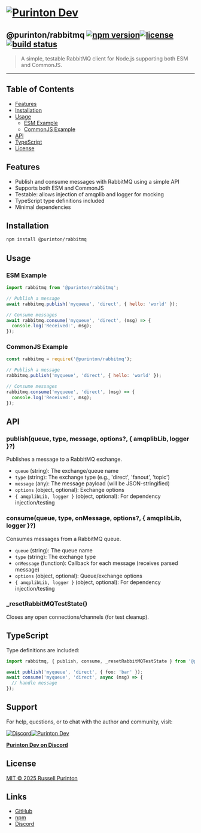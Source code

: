 # [![Purinton Dev](https://purinton.us/logos/brand.png)](https://discord.gg/QSBxQnX7PF)

## @purinton/rabbitmq [![npm version](https://img.shields.io/npm/v/@purinton/rabbitmq.svg)](https://www.npmjs.com/package/@purinton/rabbitmq)[![license](https://img.shields.io/github/license/purinton/rabbitmq.svg)](LICENSE)[![build status](https://github.com/purinton/rabbitmq/actions/workflows/nodejs.yml/badge.svg)](https://github.com/purinton/rabbitmq/actions)

> A simple, testable RabbitMQ client for Node.js supporting both ESM and CommonJS.

---

## Table of Contents

- [Features](#features)
- [Installation](#installation)
- [Usage](#usage)
  - [ESM Example](#esm-example)
  - [CommonJS Example](#commonjs-example)
- [API](#api)
- [TypeScript](#typescript)
- [License](#license)

## Features

- Publish and consume messages with RabbitMQ using a simple API
- Supports both ESM and CommonJS
- Testable: allows injection of amqplib and logger for mocking
- TypeScript type definitions included
- Minimal dependencies

## Installation

```bash
npm install @purinton/rabbitmq
```

## Usage

### ESM Example

```js
import rabbitmq from '@purinton/rabbitmq';

// Publish a message
await rabbitmq.publish('myqueue', 'direct', { hello: 'world' });

// Consume messages
await rabbitmq.consume('myqueue', 'direct', (msg) => {
  console.log('Received:', msg);
});
```

### CommonJS Example

```js
const rabbitmq = require('@purinton/rabbitmq');

// Publish a message
rabbitmq.publish('myqueue', 'direct', { hello: 'world' });

// Consume messages
rabbitmq.consume('myqueue', 'direct', (msg) => {
  console.log('Received:', msg);
});
```

## API

### publish(queue, type, message, options?, { amqplibLib, logger }?)

Publishes a message to a RabbitMQ exchange.

- `queue` (string): The exchange/queue name
- `type` (string): The exchange type (e.g., 'direct', 'fanout', 'topic')
- `message` (any): The message payload (will be JSON-stringified)
- `options` (object, optional): Exchange options
- `{ amqplibLib, logger }` (object, optional): For dependency injection/testing

### consume(queue, type, onMessage, options?, { amqplibLib, logger }?)

Consumes messages from a RabbitMQ queue.

- `queue` (string): The queue name
- `type` (string): The exchange type
- `onMessage` (function): Callback for each message (receives parsed message)
- `options` (object, optional): Queue/exchange options
- `{ amqplibLib, logger }` (object, optional): For dependency injection/testing

### _resetRabbitMQTestState()

Closes any open connections/channels (for test cleanup).

## TypeScript

Type definitions are included:

```ts
import rabbitmq, { publish, consume, _resetRabbitMQTestState } from '@purinton/rabbitmq';

await publish('myqueue', 'direct', { foo: 'bar' });
await consume('myqueue', 'direct', async (msg) => {
  // handle message
});
```

## Support

For help, questions, or to chat with the author and community, visit:

[![Discord](https://purinton.us/logos/discord_96.png)](https://discord.gg/QSBxQnX7PF)[![Purinton Dev](https://purinton.us/logos/purinton_96.png)](https://discord.gg/QSBxQnX7PF)

**[Purinton Dev on Discord](https://discord.gg/QSBxQnX7PF)**

## License

[MIT © 2025 Russell Purinton](LICENSE)

## Links

- [GitHub](https://github.com/purinton/rabbitmq)
- [npm](https://www.npmjs.com/package/@purinton/rabbitmq)
- [Discord](https://discord.gg/QSBxQnX7PF)

